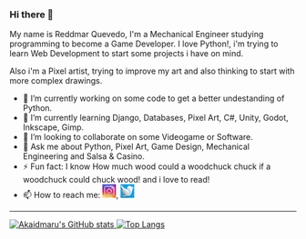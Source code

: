 ### Hi there 👋

My name is Reddmar Quevedo, I'm a Mechanical Engineer studying programming to become a Game Developer. I love Python!, i'm trying to learn Web Development to start some projects i have on mind.

Also i'm a Pixel artist, trying to improve my art and also thinking to start with more complex drawings.

- 🔭 I’m currently working on some code to get a better undestanding of Python.
- 🌱 I’m currently learning Django, Databases, Pixel Art, C#, Unity, Godot, Inkscape, Gimp.
- 👯 I’m looking to collaborate on some Videogame or Software.
- 💬 Ask me about Python, Pixel Art, Game Design, Mechanical Engineering and Salsa & Casino.
- ⚡ Fun fact: I know How much wood could a woodchuck chuck if a woodchuck could chuck wood! and i love to read!
- 📫 How to reach me: <a href="https://www.instagram.com/akaidmarupx/"><img src="https://github.com/Akaidmaru/Akaidmaru/blob/main/Icons/instagram.png" width="24px"></a>, <a href="https://twitter.com/AkaidmaruPx"><img src="https://github.com/Akaidmaru/Akaidmaru/blob/main/Icons/twitter.png" width="24px">


----

![Akaidmaru's GitHub stats](https://github-readme-stats.vercel.app/api?username=akaidmaru&show_icons=true&theme=radical)
![Top Langs](https://github-readme-stats.vercel.app/api/top-langs/?username=akaidmaru)

